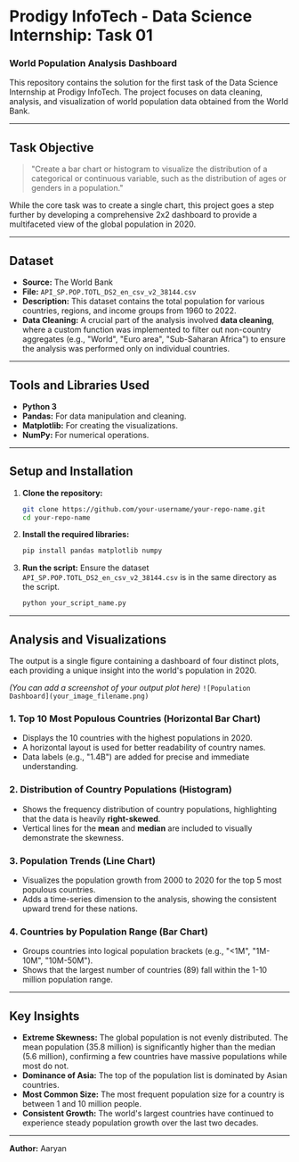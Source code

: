 # Prodigy InfoTech - Data Science Internship: Task 01
### World Population Analysis Dashboard

This repository contains the solution for the first task of the Data Science Internship at Prodigy InfoTech. The project focuses on data cleaning, analysis, and visualization of world population data obtained from the World Bank.

---

## Task Objective

> "Create a bar chart or histogram to visualize the distribution of a categorical or continuous variable, such as the distribution of ages or genders in a population."

While the core task was to create a single chart, this project goes a step further by developing a comprehensive 2x2 dashboard to provide a multifaceted view of the global population in 2020.

---

## Dataset
*   **Source:** The World Bank
*   **File:** `API_SP.POP.TOTL_DS2_en_csv_v2_38144.csv`
*   **Description:** This dataset contains the total population for various countries, regions, and income groups from 1960 to 2022.
*   **Data Cleaning:** A crucial part of the analysis involved **data cleaning**, where a custom function was implemented to filter out non-country aggregates (e.g., "World", "Euro area", "Sub-Saharan Africa") to ensure the analysis was performed only on individual countries.

---

## Tools and Libraries Used
*   **Python 3**
*   **Pandas:** For data manipulation and cleaning.
*   **Matplotlib:** For creating the visualizations.
*   **NumPy:** For numerical operations.

---

## Setup and Installation

1.  **Clone the repository:**
    ```bash
    git clone https://github.com/your-username/your-repo-name.git
    cd your-repo-name
    ```

2.  **Install the required libraries:**
    ```bash
    pip install pandas matplotlib numpy
    ```

3.  **Run the script:**
    Ensure the dataset `API_SP.POP.TOTL_DS2_en_csv_v2_38144.csv` is in the same directory as the script.
    ```bash
    python your_script_name.py
    ```

---

## Analysis and Visualizations

The output is a single figure containing a dashboard of four distinct plots, each providing a unique insight into the world's population in 2020.

*(You can add a screenshot of your output plot here)*
`![Population Dashboard](your_image_filename.png)`

### 1. Top 10 Most Populous Countries (Horizontal Bar Chart)
*   Displays the 10 countries with the highest populations in 2020.
*   A horizontal layout is used for better readability of country names.
*   Data labels (e.g., "1.4B") are added for precise and immediate understanding.

### 2. Distribution of Country Populations (Histogram)
*   Shows the frequency distribution of country populations, highlighting that the data is heavily **right-skewed**.
*   Vertical lines for the **mean** and **median** are included to visually demonstrate the skewness.

### 3. Population Trends (Line Chart)
*   Visualizes the population growth from 2000 to 2020 for the top 5 most populous countries.
*   Adds a time-series dimension to the analysis, showing the consistent upward trend for these nations.

### 4. Countries by Population Range (Bar Chart)
*   Groups countries into logical population brackets (e.g., "<1M", "1M-10M", "10M-50M").
*   Shows that the largest number of countries (89) fall within the 1-10 million population range.

---

## Key Insights

*   **Extreme Skewness:** The global population is not evenly distributed. The mean population (35.8 million) is significantly higher than the median (5.6 million), confirming a few countries have massive populations while most do not.
*   **Dominance of Asia:** The top of the population list is dominated by Asian countries.
*   **Most Common Size:** The most frequent population size for a country is between 1 and 10 million people.
*   **Consistent Growth:** The world's largest countries have continued to experience steady population growth over the last two decades.

---
**Author:** Aaryan
